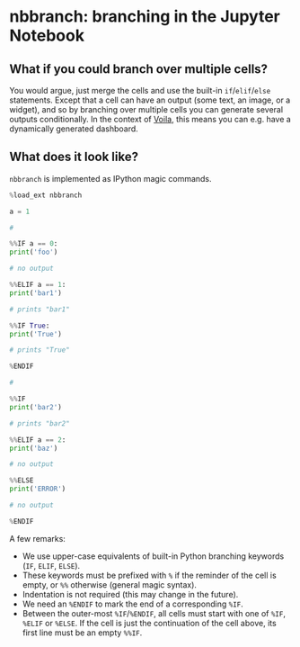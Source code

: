 # nbbranch: branching in the Jupyter Notebook

## What if you could branch over multiple cells?

You would argue, just merge the cells and use the built-in `if`/`elif`/`else` statements. Except that a cell can have an output (some text, an image, or a widget), and so by branching over multiple cells you can generate several outputs conditionally. In the context of [Voila](https://github.com/voila-dashboards/voila), this means you can e.g. have a dynamically generated dashboard.

## What does it look like?

`nbbranch` is implemented as IPython magic commands.

```python
%load_ext nbbranch

a = 1

#

%%IF a == 0:
print('foo')

# no output

%%ELIF a == 1:
print('bar1')

# prints "bar1"

%%IF True:
print('True')

# prints "True"

%ENDIF

#

%%IF
print('bar2')

# prints "bar2"

%%ELIF a == 2:
print('baz')

# no output

%%ELSE
print('ERROR')

# no output

%ENDIF
```

A few remarks:
- We use upper-case equivalents of built-in Python branching keywords (`IF`, `ELIF`, `ELSE`).
- These keywords must be prefixed with `%` if the reminder of the cell is empty, or `%%` otherwise (general magic syntax).
- Indentation is not required (this may change in the future).
- We need an `%ENDIF` to mark the end of a corresponding `%IF`.
- Between the outer-most `%IF`/`%ENDIF`, all cells must start with one of `%IF`, `%ELIF` or `%ELSE`. If the cell is just the continuation of the cell above, its first line must be an empty `%%IF`.
